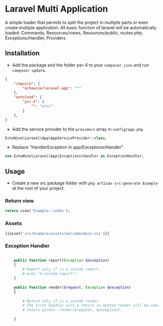 # Laravel Multi Application

A simple loader that permits to split the project in multiple parts or even create multiple application. All basic function of laravel will be automatically loaded: Commands, Resources/views, Resources/public, routes.php, Exceptions/Handler, Providers

## Installation

- Add the package and the folder psr-4 to your `composer.json` and run `composer update`.
```json
{
    "require": {
        "echowine/laravel-app": "*"
    },
    "autoload": {
        "psr-4": {
            "": "src/"
        }
    },
}
```
- Add the service provider to the `providers` array in `config/app.php`

```php
EchoWine\Laravel\App\AppServiceProvider::class,
```

- Replace "HandlerException in app/Exceptions/Handler"

```php
use EchoWine\Laravel\App\Exceptions\Handler as ExceptionHandler;
```

## Usage

- Create a new src package folder with `php artisan src:generate Example` at the root of your project.

### Return view

```php
return view('Example::index');
```

### Assets

```php
{{asset('src/Example/assets/welcome/main.css')}}
```

### Exception Handler

```php

    public function report(Exception $exception)
    {
        # Report only if is a custom report
        # echo "A custom report";
    }
    
    public function render($request, Exception $exception)
    {
    	
        # Return only if is a custom render
        # The first handler with a return in method render will be used
        # return parent::render($request, $exception);
        
    }
```
